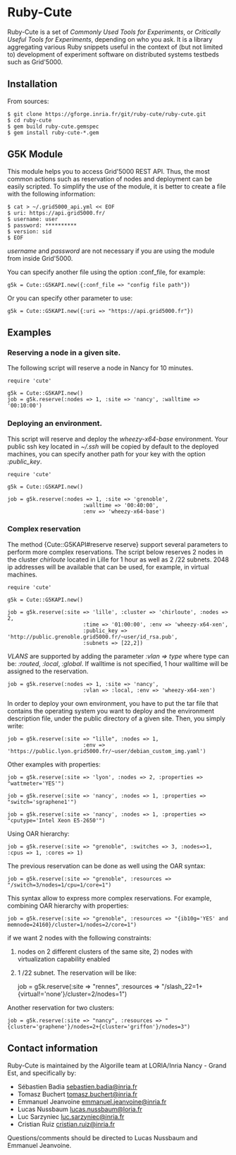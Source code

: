 # Ruby-Cute


Ruby-Cute is a set of *Commonly Used Tools for Experiments*, or *Critically
Useful Tools for Experiments*, depending on who you ask. It is a library
aggregating various Ruby snippets useful in the context of (but not limited to)
development of experiment software on distributed systems testbeds such as
Grid'5000.

## Installation

From sources:

    $ git clone https://gforge.inria.fr/git/ruby-cute/ruby-cute.git
    $ cd ruby-cute
    $ gem build ruby-cute.gemspec
    $ gem install ruby-cute-*.gem

## G5K Module


This module helps you to access Grid'5000 REST API.
Thus, the most common actions such as reservation of nodes and deployment can be easily scripted.
To simplify the use of the module, it is better to create a file with the following information:

    $ cat > ~/.grid5000_api.yml << EOF
    $ uri: https://api.grid5000.fr/
    $ username: user
    $ password: **********
    $ version: sid
    $ EOF

*username* and *password* are not necessary if you are using the module from inside Grid'5000.

You can specify another file using the option :conf_file, for example:

    g5k = Cute::G5KAPI.new({:conf_file => "config file path"})

Or you can specify other parameter to use:

    g5k = Cute::G5KAPI.new({:uri => "https://api.grid5000.fr"})

## Examples
### Reserving a node in a given site.
The following script will reserve a node in Nancy for 10 minutes.

    require 'cute'

    g5k = Cute::G5KAPI.new()
    job = g5k.reserve(:nodes => 1, :site => 'nancy', :walltime => '00:10:00')

### Deploying an environment.
This script will reserve and deploy the *wheezy-x64-base* environment.
Your public ssh key located in *~/.ssh* will be copied by default to the deployed machines,
you can specify another path for your key with the option *:public_key*.

    require 'cute'

    g5k = Cute::G5KAPI.new()

    job = g5k.reserve(:nodes => 1, :site => 'grenoble',
                            :walltime => '00:40:00',
                            :env => 'wheezy-x64-base')


### Complex reservation

The method {Cute::G5KAPI#reserve reserve} support several parameters to perform more complex reservations.
The script below reserves 2 nodes in the cluster *chirloute* located in Lille for 1 hour as well as 2 /22 subnets.
2048 ip addresses will be available that can be used, for example, in virtual machines.

    require 'cute'

    g5k = Cute::G5KAPI.new()

    job = g5k.reserve(:site => 'lille', :cluster => 'chirloute', :nodes => 2,
                            :time => '01:00:00', :env => 'wheezy-x64-xen',
                            :public_key => 'http://public.grenoble.grid5000.fr/~user/id_rsa.pub',
                            :subnets => [22,2])

*VLANS* are supported by adding the parameter *:vlan => type* where type can be: *:routed*, *:local*, *:global*.
If walltime is not specified, 1 hour walltime will be assigned to the reservation.

    job = g5k.reserve(:nodes => 1, :site => 'nancy',
                            :vlan => :local, :env => 'wheezy-x64-xen')


In order to deploy your own environment,
you have to put the tar file that contains the operating system you want to deploy and
the environment description file, under the public directory of a given site.
Then, you simply write:

    job = g5k.reserve(:site => "lille", :nodes => 1,
                            :env => 'https://public.lyon.grid5000.fr/~user/debian_custom_img.yaml')


Other examples with properties:

    job = g5k.reserve(:site => 'lyon', :nodes => 2, :properties => "wattmeter='YES'")

    job = g5k.reserve(:site => 'nancy', :nodes => 1, :properties => "switch='sgraphene1'")

    job = g5k.reserve(:site => 'nancy', :nodes => 1, :properties => "cputype='Intel Xeon E5-2650'")

Using OAR hierarchy:

    job = g5k.reserve(:site => "grenoble", :switches => 3, :nodes=>1, :cpus => 1, :cores => 1)

The previous reservation can be done as well using the OAR syntax:

    job = g5k.reserve(:site => "grenoble", :resources => "/switch=3/nodes=1/cpu=1/core=1")

This syntax allow to express more complex reservations. For example, combining OAR hierarchy with properties:

    job = g5k.reserve(:site => "grenoble", :resources => "{ib10g='YES' and memnode=24160}/cluster=1/nodes=2/core=1")

if we want 2 nodes with the following constraints:
1) nodes on 2 different clusters of the same site, 2) nodes with virtualization capability enabled
3) 1 /22 subnet. The reservation will be like:

    job = g5k.reserve(:site => "rennes", :resources => "/slash_22=1+{virtual!='none'}/cluster=2/nodes=1")

Another reservation for two clusters:

    job = g5k.reserve(:site => "nancy", :resources => "{cluster='graphene'}/nodes=2+{cluster='griffon'}/nodes=3")


## Contact information

Ruby-Cute is maintained by the Algorille team at LORIA/Inria Nancy - Grand Est, and specifically by:

* Sébastien Badia <sebastien.badia@inria.fr>
* Tomasz Buchert <tomasz.buchert@inria.fr>
* Emmanuel Jeanvoine <emmanuel.jeanvoine@inria.fr>
* Lucas Nussbaum <lucas.nussbaum@loria.fr>
* Luc Sarzyniec <luc.sarzyniec@inria.fr>
* Cristian Ruiz <cristian.ruiz@inria.fr>

Questions/comments should be directed to Lucas Nussbaum and Emmanuel Jeanvoine.
